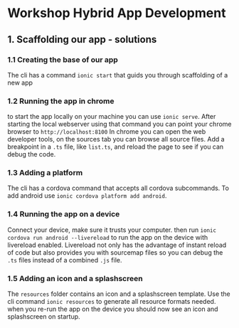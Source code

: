# Workshop Hybrid App Development
## 1. Scaffolding our app - solutions

### 1.1 Creating  the base of our app
The cli has a command `ionic start` that guids you through scaffolding of a new app
### 1.2 Running the app in chrome
to start the app locally on your machine you can use `ionic serve`. After starting
the local webserver using that command you can point your chrome browser to `http://localhost:8100`
In chrome you can open the web developer tools, on the sources tab you can browse all source files. 
Add a breakpoint in a `.ts` file, like `list.ts`, and reload the page to see if you can debug the code.
### 1.3 Adding a platform
The cli has a cordova command that accepts all cordova subcommands. To add android use
`ionic cordova platform add android`.
### 1.4 Running the app on a device
Connect your device, make sure it trusts your computer. then run `ionic cordova run android --livereload` to
run the app on the device with livereload enabled. Livereload not only has the advantage of instant reload of code
but also provides you with sourcemap files so you can debug the `.ts` files instead of a combined `.js` file.
### 1.5 Adding an icon and a splashscreen
The `resources` folder contains an icon and a splashscreen template. Use the cli command `ionic resources` to 
generate all resource formats needed. when you re-run the app on the device you should now see an icon and splashscreen
on startup.

